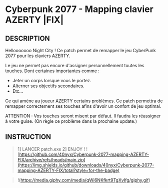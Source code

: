 ﻿# Cyberpunk 2077 - Mapping clavier AZERTY |FIX|
## DESCRIPTION
Hellooooooo Night City !
Ce patch permet de remapper le jeu CyberPunk 2077 pour les claviers AZERTY.

Le jeu ne permet pas encore d'assigner personnellement toutes les touches.
Dont certaines importantes comme :
* Jeter un corps lorsque vous le portez.
* Alterner ses objectifs secondaires.
* Etc...

Ce qui amène au joueur AZERTY certains problèmes.
Ce patch permettra de remapper correctement ses touches afins d'avoir un confort de jeu optimal.

ATTENTION : Vos touches seront misent par défaut. Il faudra les réassigner à votre guise. (On règle ce problème dans la prochaine update.)

## INSTRUCTION
> 1] LANCER patch.exe
> 2] ENJOY !
> ![https://github.com/40nyx/Cyberpunk-2077-mapping-AZERTY-FIX/archive/refs/heads/main.zip](https://img.shields.io/github/downloads/40nyx/Cyberpunk-2077-mapping-AZERTY-FIX/total?style=for-the-badge)

> !(https://media.giphy.com/media/qWi6NKfkrt9TgXvIfg/giphy.gif)
